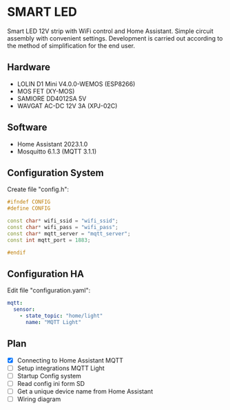 # SMART LED
Smart LED 12V strip with WiFi control and Home Assistant. 
Simple circuit assembly with convenient settings.
Development is carried out according to the method of simplification for the end user.



## Hardware
 - LOLIN D1 Mini V4.0.0-WEMOS (ESP8266)
 - MOS FET (XY-MOS)
 - SAMIORE DD4012SA 5V
 - WAVGAT AC-DC 12V 3A (XPJ-02C)

## Software
 - Home Assistant 2023.1.0
 - Mosquitto 6.1.3 (MQTT 3.1.1)

## Configuration System
Create file "config.h":
```cpp
#ifndef CONFIG
#define CONFIG

const char* wifi_ssid = "wifi_ssid";
const char* wifi_pass = "wifi_pass";
const char* mqtt_server = "mqtt_server";
const int mqtt_port = 1883;

#endif
```

## Configuration HA
Edit file "configuration.yaml":
```yaml
mqtt:
  sensor:
    - state_topic: "home/light"
      name: "MQTT Light"
```

## Plan
- [x] Connecting to Home Assistant MQTT
- [ ] Setup integrations MQTT Light
- [ ] Startup Config system
- [ ] Read config ini form SD
- [ ] Get a unique device name from Home Assistant
- [ ] Wiring diagram
